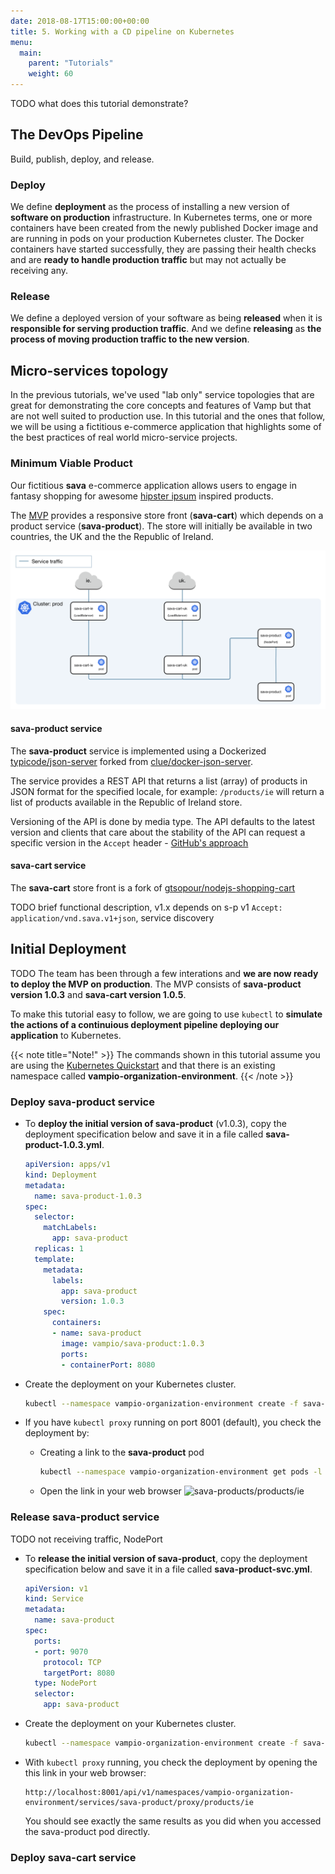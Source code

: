 ```yaml
---
date: 2018-08-17T15:00:00+00:00
title: 5. Working with a CD pipeline on Kubernetes
menu:
  main:
    parent: "Tutorials"
    weight: 60
---
```


TODO what does this tutorial demonstrate?

## The DevOps Pipeline

Build, publish, deploy, and release. 

### Deploy
We define **deployment** as the process of installing a new version of **software on production** infrastructure. In Kubernetes terms, one or more containers have been created from the newly published Docker image and are running in pods on your production Kubernetes cluster. The Docker containers have started successfully, they are passing their health checks and are **ready to handle production traffic** but may not actually be receiving any.

### Release
We define a deployed version of your software as being **released** when it is **responsible for serving production traffic**. And we define **releasing** as **the process of moving production traffic to the new version**. 

## Micro-services topology
In the previous tutorials, we've used "lab only" service topologies that are great for demonstrating the core concepts and features of Vamp but that are not well suited to production use. In this tutorial and the ones that follow, we will be using a fictitious e-commerce application that highlights some of the best practices of real world micro-service projects.

### Minimum Viable Product
Our fictitious **sava** e-commerce application allows users to engage in fantasy shopping for awesome [hipster ipsum](https://hipsum.co/) inspired products.

The [MVP](http://theleanstartup.com/principles) provides a responsive store front (**sava-cart**) which depends on a product service (**sava-product**). The store will initially be available in two countries, the UK and the the Republic of Ireland. 

![architecture](/images/diagram/v100/tut5/k8s-arch-without-vamp.png)

#### sava-product service
The **sava-product** service is implemented using a Dockerized [typicode/json-server](https://github.com/typicode/json-server) forked from [clue/docker-json-server](https://github.com/clue/docker-json-server).

The service provides a REST API that returns a list (array) of products in JSON format for the specified locale, for example: `/products/ie` will return a list of products available in the Republic of Ireland store.

Versioning of the API is done by media type. The API defaults to the latest version and clients that care about the stability of the API can request a specific version in the `Accept` header - [GitHub's approach](https://developer.github.com/v3/media/)

#### sava-cart service
The **sava-cart** store front is a fork of [gtsopour/nodejs-shopping-cart](https://github.com/gtsopour/nodejs-shopping-cart)

TODO brief functional description, v1.x depends on s-p v1 `Accept: application/vnd.sava.v1+json`, service discovery

## Initial Deployment

TODO The team has been through a few interations and **we are now ready to deploy the MVP on production**. The MVP consists of **sava-product version 1.0.3** and **sava-cart version 1.0.5**.

To make this tutorial easy to follow, we are going to use `kubectl` to **simulate the actions of a continuious deployment pipeline deploying our application** to Kubernetes.

{{< note title="Note!" >}}
The commands shown in this tutorial assume you are using the [Kubernetes Quickstart](/documentation/installation/kubernetes) and that there is an existing namespace called **vampio-organization-environment**.
{{< /note >}}

### Deploy sava-product service

* To **deploy the initial version of sava-product** (v1.0.3), copy the deployment specification below and save it in a file called **sava-product-1.0.3.yml**.

  ```yaml
  apiVersion: apps/v1
  kind: Deployment
  metadata:
    name: sava-product-1.0.3
  spec:
    selector:
      matchLabels:
        app: sava-product
    replicas: 1
    template:
      metadata:
        labels:
          app: sava-product
          version: 1.0.3
      spec:
        containers:
        - name: sava-product
          image: vampio/sava-product:1.0.3
          ports:
          - containerPort: 8080
    ```

* Create the deployment on your Kubernetes cluster.

  ```bash
  kubectl --namespace vampio-organization-environment create -f sava-product-1.0.3.yml
  ```

* If you have `kubectl proxy` running on port 8001 (default), you check the deployment by:
  * Creating a link to the **sava-product** pod
  
     ```bash
     kubectl --namespace vampio-organization-environment get pods -l app=sava-product -o go-template --template 'ms}}http://localhost:8001/api/v1/namespaces/vampio-organization-environment/pods/{{.metadata.name}}/proxy/products/ie{{"\n"}}{{end}}'
     ```
  * Open the link in your web browser
    ![sava-products/products/ie](/images/screens/v100/tut5/sava-product-products-ie.png)

### Release sava-product service
TODO not receiving traffic, NodePort

* To **release the initial version of sava-product**, copy the deployment specification below and save it in a file called **sava-product-svc.yml**.

  ```yaml
  apiVersion: v1
  kind: Service
  metadata:
    name: sava-product
  spec:
    ports:
    - port: 9070
      protocol: TCP
      targetPort: 8080
    type: NodePort
    selector:
      app: sava-product
  ```

* Create the deployment on your Kubernetes cluster.

  ```bash
  kubectl --namespace vampio-organization-environment create -f sava-product-svc.yml
  ```

* With `kubectl proxy` running, you check the deployment by opening the this link in your web browser:
  ```
  http://localhost:8001/api/v1/namespaces/vampio-organization-environment/services/sava-product/proxy/products/ie
  ```
  You should see exactly the same results as you did when you accessed the sava-product pod directly.

### Deploy sava-cart service


